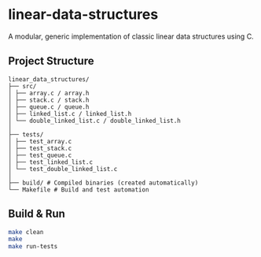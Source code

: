 # linear-data-structures
A modular, generic implementation of classic linear data structures using C.

## Project Structure
```
linear_data_structures/
├── src/
│ ├── array.c / array.h
│ ├── stack.c / stack.h
│ ├── queue.c / queue.h
│ ├── linked_list.c / linked_list.h
│ └── double_linked_list.c / double_linked_list.h
│
├── tests/
│ ├── test_array.c
│ ├── test_stack.c
│ ├── test_queue.c
│ ├── test_linked_list.c
│ └── test_double_linked_list.c
│
├── build/ # Compiled binaries (created automatically)
└── Makefile # Build and test automation
```

## Build & Run
```bash
make clean
make
make run-tests
```
